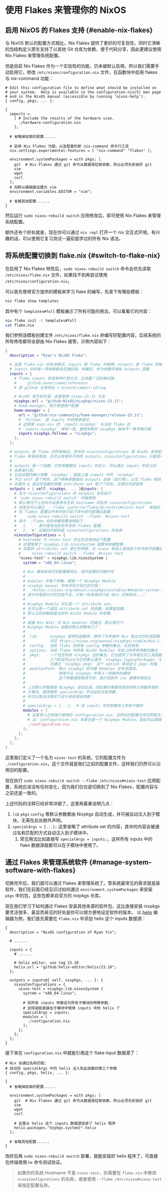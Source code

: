 # 使用 Flakes 来管理你的 NixOS

## 启用 NixOS 的 Flakes 支持 {#enable-nix-flakes}

与 NixOS 默认的配置方式相比，Nix Flakes 提供了更好的可复现性，同时它清晰的包结构定义原生支持了以其他 Git 仓库为依赖，便于代码分享，因此更建议使用 Nix Flakes 来管理系统配置。

但是目前 Nix Flakes 作为一个实验性的功能，仍未被默认启用。所以我们需要手动启用它，修改 `/etc/nixos/configuration.nix` 文件，在函数块中启用 flakes 与 nix-command 功能：

```nix{15,18-19}
# Edit this configuration file to define what should be installed on
# your system.  Help is available in the configuration.nix(5) man page
# and in the NixOS manual (accessible by running ‘nixos-help’).
{ config, pkgs, ... }:

{
  imports =
    [ # Include the results of the hardware scan.
      ./hardware-configuration.nix
    ];

  # 省略掉前面的配置......

  # 启用 Nix Flakes 功能，以及配套的新 nix-command 命令行工具
  nix.settings.experimental-features = [ "nix-command" "flakes" ];

  environment.systemPackages = with pkgs; [
    git  # Nix Flakes 通过 git 命令从数据源拉取依赖，所以必须先安装好 git
    vim
    wget
    curl
  ];
  # 将默认编辑器设置为 vim
  environment.variables.EDITOR = "vim";

  # 省略其他配置......
}
```

然后运行 `sudo nixos-rebuild switch` 应用修改后，即可使用 Nix Flakes 来管理系统配置。

额外还有个好处就是，现在你可以通过 `nix repl` 打开一个 nix 交互式环境，有兴趣的话，可以使用它复习测试一遍前面学过的所有 Nix 语法。

## 将系统配置切换到 flake.nix {#switch-to-flake-nix}

在启用了 Nix Flakes 特性后，`sudo nixos-rebuild switch` 命令会优先读取 `/etc/nixos/flake.nix` 文件，如果找不到再尝试使用 `/etc/nixos/configuration.nix`。

可以首先使用官方提供的模板来学习 flake 的编写，先查下有哪些模板：

```bash
nix flake show templates
```

其中有个 `templates#full` 模板展示了所有可能的用法，可以看看它的内容：

```bash
nix flake init -t templates#full
cat flake.nix
```

我们参照该模板创建文件 `/etc/nixos/flake.nix` 并编写好配置内容，后续系统的所有修改都将全部由 Nix Flakes 接管，示例内容如下：

```nix
{
  description = "Ryan's NixOS Flake";

  # 这是 flake.nix 的标准格式，inputs 是 flake 的依赖，outputs 是 flake 的输出
  # inputs 中的每一项依赖都会在被拉取、构建后，作为参数传递给 outputs 函数
  inputs = {
    # flake inputs 有很多种引用方式，应用最广泛的格式是:
    #     github:owner/name/reference
    # 即 github 仓库地址 + branch/commit-id/tag

    # NixOS 官方软件源，这里使用 nixos-23.11 分支
    nixpkgs.url = "github:NixOS/nixpkgs/nixos-23.11";
    # home-manager，用于管理用户配置
    home-manager = {
      url = "github:nix-community/home-manager/release-23.11";
      # `follows` 是 inputs 中的继承语法
      # 这里使 sops-nix 的 `inputs.nixpkgs` 与当前 flake 的
      # `inputs.nixpkgs` 保持一致，避免依赖的 nixpkgs 版本不一致导致问题
      inputs.nixpkgs.follows = "nixpkgs";
    };
  };

  # outputs 即 flake 的所有输出，其中的 nixosConfigurations 即 NixOS 系统配置
  # flake 有很多用途，也可以有很多不同的 outputs，nixosConfigurations 只是其中一种
  #
  # outputs 是一个函数，它的参数都在 inputs 中定义，可以通过 inputs 中定义的
  # 名称来引用。
  # 比如这里的输入参数 `nixpkgs`，就是上面 inputs 中的 `nixpkgs`
  # 不过 self 是个例外，这个特殊参数指向 outputs 自身（自引用），以及 flake 根目录
  # 这里的 @ 语法将函数的参数 attribute set 取了个别名，方便在内部使用
  outputs = { self, nixpkgs, ... }@inputs: {
    # 名为 nixosConfigurations 的 outputs 会在执行
    # `sudo nixos-rebuild switch` 时被使用
    # 默认情况下上述命令会使用与主机 hostname 同名的 nixosConfigurations
    # 但是也可以通过 `--flake /path/to/flake/direcotry#nixos-test` 来指定
    # 在 flakes 配置文件夹中执行如下命令即可部署此配置：
    #     sudo nixos-rebuild switch --flake .#nixos-test
    # 其中 --flake 后的参数简要说明如下：
    #   1. `.` 表示使用当前文件夹的 Flakes 配置，
    #   2. `#` 后面的内容则是 nixosConfigurations 的名称
    nixosConfigurations = {
      # hostname 为 nixos-test 的主机会使用这个配置
      # 这里使用了 nixpkgs.lib.nixosSystem 函数来构建配置，
      # 后面的 attributes set 是它的参数，在 nixos 系统上使用如下命令即可部署此配置：
      #     nixos-rebuild switch --flake .#nixos-test
      "nixos-test" = nixpkgs.lib.nixosSystem {
        system = "x86_64-linux";

        # Nix 模块系统可将配置模块化，提升配置的可维护性
        #
        # modules 中每个参数，都是一个 Nixpkgs Module
        # nixpkgs manual 中有半份介绍它的文档：
        #   <https://nixos.org/manual/nixpkgs/unstable/#module-system-introduction>
        # 说半份是因为它的文档不全，只有一些简单的介绍（Nix 文档现状...）
        #
        # Nixpkgs Module 可以是一个 attribute set，
        # 也可以是一个返回 attribute set 的函数，如果是函数，
        # 那么它的参数就是当前的 NixOS Module 的参数.
        #
        # 根据 Nix Wiki 对 Nix modules 的描述，默认情况下，
        # Nixpkgs Module 函数的默认参数有几个：
        #
        #  lib:     nixpkgs 自带的函数库，提供了许多操作 Nix 表达式的实用函数
        #           详见 https://nixos.org/manual/nixpkgs/stable/#id-1.4
        #  config:  当前 flake 的所有 config 参数的集合，比较常用
        #  options: 当前 flake 中所有 NixOS Modules 中定义的所有参数的集合
        #  pkgs:    一个包含所有 nixpkgs 包的集合，它也提供了许多相关的工具函数
        #           入门阶段可以认为它的默认值为 `nixpkgs.legacyPackages."${system}"`
        #           可通过 `nixpkgs.pkgs` 这个 option 来自定义 pkgs 的值
        #  modulesPath: 默认 nixpkgs 的内置 Modules 文件夹路径，
        #               常用于从 nixpkgs 中导入一些额外的模块
        #               这个参数通常都用不到，我只在制作 iso 镜像时用到过
        #
        # 上述默认参数都由 Nixpkgs 自动生成。而如果你需要将其他非默认参数传递到
        # 子模块，就得使用 specialArgs 手动设定这些参数，
        # 你可以取消注释如下这行来启用该参数：
        #
        # specialArgs = {...};  # 将 inputs 中的参数传入所有子模块
        modules = [
          # 这里导入之前我们使用的 configuration.nix，这样旧的配置文件仍然能生效
          # 注: configuration.nix 本身也是一个 Nixpkgs Module，因此可以直接在这里导入
          ./configuration.nix
        ];
      };
    };
  };
}
```

这里我们定义了一个名为 `nixos-test` 的系统，它的配置文件为 `./configuration.nix`，这个文件就是我们之前的配置文件，这样我们仍然可以沿用旧的配置。

现在执行 `sudo nixos-rebuild switch --flake /etc/nixos#nixos-test` 应用配置，系统应该没有任何变化，因为我们仅仅是切换到了 Nix Flakes，配置内容与之前还是一致的。

上述代码的注释已经非常详细了，这里再着重说明几点： 

1. `lib` `pkgs` `config` 等默认参数都由 Nixpkgs 自动生成，并可被自动注入到子模块，无需在此处额外声明。
1. `specialArgs = {...};` 这里省略了 attribute set 的内容，其中的内容会被通过名称匹配的方式自动注入到子模块中。
    1. 常见用法比如直接写 `specialArgs = inputs;`，这样所有 inputs 中的 flake 数据源就都可以在子模块中使用了。

## 通过 Flakes 来管理系统软件 {#manage-system-software-with-flakes}

切换完毕后，我们就可以通过 Flakes 来管理系统了。管系统最常见的需求就是装软件，我们在前面已经见识过如何通过 `environment.systemPackages` 来安装 `pkgs` 中的包，这些包都来自官方的 nixpkgs 仓库。

现在我们学习下如何通过 Flakes 安装其他来源的软件包，这比直接安装 nixpkgs 要灵活很多，最显而易见的好处是你可以很方便地设定软件的版本。
以 [helix](https://github.com/helix-editor/helix) 编辑器为例，我们首先需要在 `flake.nix` 中添加 helix 这个 inputs 数据源：

```nix{10,20}
{
  description = "NixOS configuration of Ryan Yin";

  # ......

  inputs = {
    # ......

    # helix editor, use tag 23.10
    helix.url = "github:helix-editor/helix/23.10";
  };

  outputs = inputs@{ self, nixpkgs, ... }: {
    nixosConfigurations = {
      nixos-test = nixpkgs.lib.nixosSystem {
        system = "x86_64-linux";

        # 将所有 inputs 参数设为所有子模块的特殊参数，
        # 这样就能直接在子模块中使用 inputs 中的 helix 了
        specialArgs = inputs;
        modules = [
          ./configuration.nix
        ];
      };
    };
  };
}
```

接下来在 `configuration.nix` 中就能引用这个 flake input 数据源了：

```nix{3,14-15}
# Nix 会通过名称匹配，
# 自动将 specialArgs 中的 helix 注入到此函数的第三个参数
{ config, pkgs, helix, ... }:

{
  # 省略掉前面的配置......

  environment.systemPackages = with pkgs; [
    git  # Nix Flakes 通过 git 命令从数据源拉取依赖，所以必须先安装好 git
    vim
    wget
    curl

    # 这里从 helix 这个 inputs 数据源安装了 helix 程序
    helix.packages."${pkgs.system}".helix
  ];

  # 省略其他配置......
}
```

改好后再 `sudo nixos-rebuild switch` 部署，就能安装好 helix 程序了，可直接在终端使用 `hx` 命令测试验证。

> 如果你的系统 Hostname 不是 `nixos-test`，你需要在 `flake.nix` 中修改 `nixosConfigurations` 的名称，或者使用 `--flake /etc/nixos#nixos-test` 来指定配置名称。



